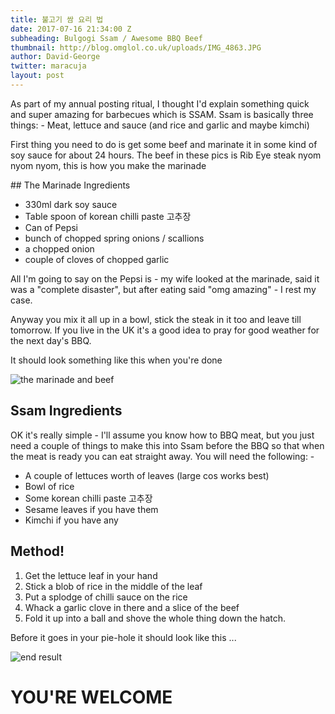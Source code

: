 ```yaml
---
title: 불고기 쌈 요리 법
date: 2017-07-16 21:34:00 Z
subheading: Bulgogi Ssam / Awesome BBQ Beef
thumbnail: http://blog.omglol.co.uk/uploads/IMG_4863.JPG
author: David-George
twitter: maracuja
layout: post
---
```


As part of my annual posting ritual, I thought I'd explain something quick and super amazing for barbecues which is SSAM. Ssam is basically three things: - Meat, lettuce and sauce (and rice and garlic and maybe kimchi)

First thing you need to do is get some beef and marinate it in some kind of soy sauce for about 24 hours. The beef in these pics is Rib Eye steak nyom nyom nyom, this is how you make the marinade

## The Marinade Ingredients
- 330ml dark soy sauce
- Table spoon of korean chilli paste 고추장
- Can of Pepsi
- bunch of chopped spring onions / scallions
- a chopped onion
- couple of cloves of chopped garlic

All I'm going to say on the Pepsi is - my wife looked at the marinade, said it was a "complete disaster", but after eating said "omg amazing" - I rest my case.

Anyway you mix it all up in a bowl, stick the steak in it too and leave till tomorrow. If you live in the UK it's a good idea to pray for good weather for the next day's BBQ.

It should look something like this when you're done

![the marinade and beef](/uploads/marinade.jpg)

## Ssam Ingredients

OK it's really simple - I'll assume you know how to BBQ meat, but you just need a couple of
things to make this into Ssam before the BBQ so that when the meat is ready you can eat
straight away. You will need the following: -
- A couple of lettuces worth of leaves (large cos works best)
- Bowl of rice
- Some korean chilli paste 고추장
- Sesame leaves if you have them
- Kimchi if you have any

## Method!

1. Get the lettuce leaf in your hand
2. Stick a blob of rice in the middle of the leaf
3. Put a splodge of chilli sauce on the rice
4. Whack a garlic clove in there and a slice of the beef
5. Fold it up into a ball and shove the whole thing down the hatch.

Before it goes in your pie-hole it should look like this ...

![end result](/uploads/IMG_1993.JPG)

# YOU'RE WELCOME

